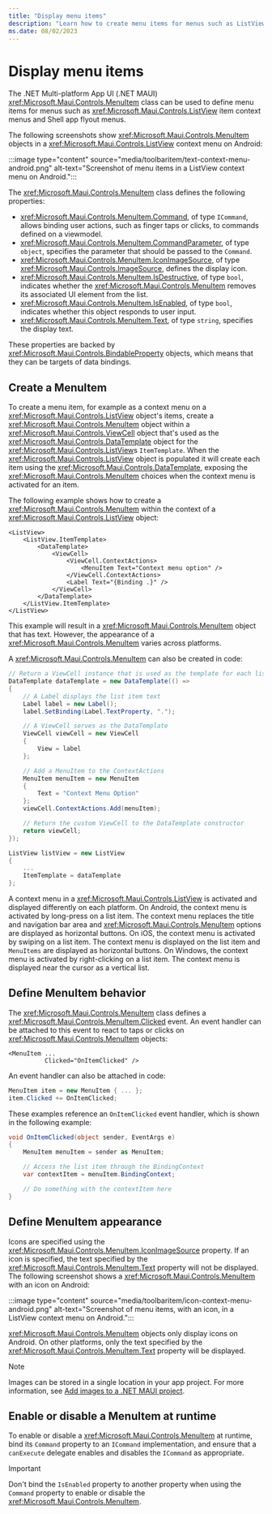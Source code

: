 ```yaml
---
title: "Display menu items"
description: "Learn how to create menu items for menus such as ListView item context menus and Shell app flyout menus."
ms.date: 08/02/2023
---
```


# Display menu items

The .NET Multi-platform App UI (.NET MAUI) <xref:Microsoft.Maui.Controls.MenuItem> class can be used to define menu items for menus such as <xref:Microsoft.Maui.Controls.ListView> item context menus and Shell app flyout menus.

The following screenshots show <xref:Microsoft.Maui.Controls.MenuItem> objects in a <xref:Microsoft.Maui.Controls.ListView> context menu on Android:

:::image type="content" source="media/toolbaritem/text-context-menu-android.png" alt-text="Screenshot of menu items in a ListView context menu on Android.":::

The <xref:Microsoft.Maui.Controls.MenuItem> class defines the following properties:

- <xref:Microsoft.Maui.Controls.MenuItem.Command>, of type `ICommand`, allows binding user actions, such as finger taps or clicks, to commands defined on a viewmodel.
- <xref:Microsoft.Maui.Controls.MenuItem.CommandParameter>, of type `object`, specifies the parameter that should be passed to the `Command`.
- <xref:Microsoft.Maui.Controls.MenuItem.IconImageSource>, of type <xref:Microsoft.Maui.Controls.ImageSource>, defines the display icon.
- <xref:Microsoft.Maui.Controls.MenuItem.IsDestructive>, of type `bool`, indicates whether the <xref:Microsoft.Maui.Controls.MenuItem> removes its associated UI element from the list.
- <xref:Microsoft.Maui.Controls.MenuItem.IsEnabled>, of type `bool`, indicates whether this object responds to user input.
- <xref:Microsoft.Maui.Controls.MenuItem.Text>, of type `string`, specifies the display text.

These properties are backed by <xref:Microsoft.Maui.Controls.BindableProperty> objects, which means that they can be targets of data bindings.

## Create a MenuItem

To create a menu item, for example as a context menu on a <xref:Microsoft.Maui.Controls.ListView> object's items, create a <xref:Microsoft.Maui.Controls.MenuItem> object within a <xref:Microsoft.Maui.Controls.ViewCell> object that's used as the <xref:Microsoft.Maui.Controls.DataTemplate> object for the <xref:Microsoft.Maui.Controls.ListView>s `ItemTemplate`. When the <xref:Microsoft.Maui.Controls.ListView> object is populated it will create each item using the <xref:Microsoft.Maui.Controls.DataTemplate>, exposing the <xref:Microsoft.Maui.Controls.MenuItem> choices when the context menu is activated for an item.

The following example shows how to create a <xref:Microsoft.Maui.Controls.MenuItem> within the context of a <xref:Microsoft.Maui.Controls.ListView> object:

```xaml
<ListView>
    <ListView.ItemTemplate>
        <DataTemplate>
            <ViewCell>
                <ViewCell.ContextActions>
                    <MenuItem Text="Context menu option" />
                </ViewCell.ContextActions>
                <Label Text="{Binding .}" />
            </ViewCell>
        </DataTemplate>
    </ListView.ItemTemplate>
</ListView>
```

This example will result in a <xref:Microsoft.Maui.Controls.MenuItem> object that has text. However, the appearance of a <xref:Microsoft.Maui.Controls.MenuItem> varies across platforms.

A <xref:Microsoft.Maui.Controls.MenuItem> can also be created in code:

```csharp
// Return a ViewCell instance that is used as the template for each list item
DataTemplate dataTemplate = new DataTemplate(() =>
{
    // A Label displays the list item text
    Label label = new Label();
    label.SetBinding(Label.TextProperty, ".");

    // A ViewCell serves as the DataTemplate
    ViewCell viewCell = new ViewCell
    {
        View = label
    };

    // Add a MenuItem to the ContextActions
    MenuItem menuItem = new MenuItem
    {
        Text = "Context Menu Option"
    };
    viewCell.ContextActions.Add(menuItem);

    // Return the custom ViewCell to the DataTemplate constructor
    return viewCell;
});

ListView listView = new ListView
{
    ...
    ItemTemplate = dataTemplate
};
```

A context menu in a <xref:Microsoft.Maui.Controls.ListView> is activated and displayed differently on each platform. On Android, the context menu is activated by long-press on a list item. The context menu replaces the title and navigation bar area and <xref:Microsoft.Maui.Controls.MenuItem> options are displayed as horizontal buttons. On iOS, the context menu is activated by swiping on a list item. The context menu is displayed on the list item and `MenuItems` are displayed as horizontal buttons. On Windows, the context menu is activated by right-clicking on a list item. The context menu is displayed near the cursor as a vertical list.

## Define MenuItem behavior

The <xref:Microsoft.Maui.Controls.MenuItem> class defines a <xref:Microsoft.Maui.Controls.MenuItem.Clicked> event. An event handler can be attached to this event to react to taps or clicks on <xref:Microsoft.Maui.Controls.MenuItem> objects:

```xaml
<MenuItem ...
          Clicked="OnItemClicked" />
```

An event handler can also be attached in code:

```csharp
MenuItem item = new MenuItem { ... };
item.Clicked += OnItemClicked;
```

These examples reference an `OnItemClicked` event handler, which is shown in the following example:

```csharp
void OnItemClicked(object sender, EventArgs e)
{
    MenuItem menuItem = sender as MenuItem;

    // Access the list item through the BindingContext
    var contextItem = menuItem.BindingContext;

    // Do something with the contextItem here
}
```

## Define MenuItem appearance

Icons are specified using the <xref:Microsoft.Maui.Controls.MenuItem.IconImageSource> property. If an icon is specified, the text specified by the <xref:Microsoft.Maui.Controls.MenuItem.Text> property will not be displayed. The following screenshot shows a <xref:Microsoft.Maui.Controls.MenuItem> with an icon on Android:

:::image type="content" source="media/toolbaritem/icon-context-menu-android.png" alt-text="Screenshot of menu items, with an icon, in a ListView context menu on Android.":::

<xref:Microsoft.Maui.Controls.MenuItem> objects only display icons on Android. On other platforms, only the text specified by the <xref:Microsoft.Maui.Controls.MenuItem.Text> property will be displayed.

> [!NOTE]
> Images can be stored in a single location in your app project. For more information, see [Add images to a .NET MAUI project](~/user-interface/images/images.md).

## Enable or disable a MenuItem at runtime

To enable or disable a <xref:Microsoft.Maui.Controls.MenuItem> at runtime, bind its `Command` property to an `ICommand` implementation, and ensure that a `canExecute` delegate enables and disables the `ICommand` as appropriate.

> [!IMPORTANT]
> Don't bind the `IsEnabled` property to another property when using the `Command` property to enable or disable the <xref:Microsoft.Maui.Controls.MenuItem>.
